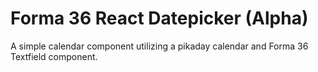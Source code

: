 # Forma 36 React Datepicker (Alpha)

A simple calendar component utilizing a pikaday calendar and Forma 36 Textfield component.
